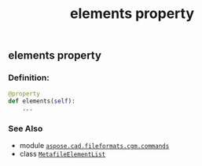 ﻿---
title: elements property
second_title: Aspose.CAD for Python via .NET API References
description: 
type: docs
weight: 150
url: /python-net/aspose.cad.fileformats.cgm.commands/metafileelementlist/elements/
is_root: false
---

## elements property

### Definition:
```python
@property
def elements(self):
    ...
```

### See Also
* module [`aspose.cad.fileformats.cgm.commands`](../../)
* class [`MetafileElementList`](/cad/python-net/aspose.cad.fileformats.cgm.commands/metafileelementlist)
